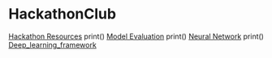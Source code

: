# HackathonClub
[Hackathon Resources](https://drive.google.com/drive/folders/16FCeoI-0HFM57n8CVVQ9iNRO9BT-ZnQn?usp=share_link)
print()
[Model Evaluation](https://drive.google.com/file/d/1rthA5MWMZzMl_eQxm5VlEoppmmA6AWGn/view?usp=share_link)
print()
[Neural Network](https://drive.google.com/file/d/1gzbeRzMkE9MDeon8H8i0J-aQRTufVE9g/view?usp=share_link)
print()
[Deep_learning_framework](https://drive.google.com/file/d/1XM-_fgJM6JlKXYDPSGYXDOPrSklYYCwF/view?usp=share_link)

